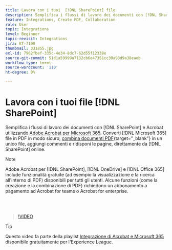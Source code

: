 ```yaml
---
title: Lavora con i tuoi  [!DNL SharePoint] file
description: Semplifica i flussi di lavoro dei documenti con [!DNL SharePoint] e Acrobat utilizzando Adobe Acrobat per [!DNL Microsoft 365]
feature: Integrations, Create PDF, Collaboration
role: User
topic: Integrations
level: Beginner
topic-revisit: Integrations
jira: KT-7190
thumbnail: 331855.jpg
exl-id: 7962fbef-335c-4e34-8dc7-62d55f12338e
source-git-commit: 51d1a59999a7132cb6e47351cc39a93d9a38eaeb
workflow-type: tm+mt
source-wordcount: '110'
ht-degree: 0%

---
```


# Lavora con i tuoi file [!DNL SharePoint]

Semplifica i flussi di lavoro dei documenti con [!DNL SharePoint] e Acrobat utilizzando [Adobe Acrobat per Microsoft 365](https://appsource.microsoft.com/en-us/product/web-apps/adobeinc.adobe-document-cloud-pdf?tab=Overview). Converti [!DNL Microsoft 365] file in PDF in modo sicuro, [combina documenti PDF](https://www.adobe.com/acrobat/online/merge-pdf.html){target="_blank"} in un unico file, aggiungi commenti e ridisponi le pagine, direttamente da [!DNL SharePoint] online.

>[!NOTE]
>
>Adobe Acrobat per [!DNL SharePoint], [!DNL OneDrive] e [!DNL Office 365] include funzionalità gratuite (ad esempio la visualizzazione e la ricerca all&#39;interno di PDF) disponibili per tutti gli utenti. Alcune funzioni (come la creazione e la combinazione di PDF) richiedono un abbonamento a pagamento ad Acrobat for teams o Acrobat for enterprise.

<br> 

>[!VIDEO](https://video.tv.adobe.com/v/331855?quality=12&learn=on&hidetitle=true)

>[!TIP]
>
>Questo video fa parte della playlist [Integrazione di Acrobat e Microsoft 365](https://experienceleague.adobe.com/it/playlists/acrobat-integrate-microsoft-365) disponibile gratuitamente per l&#39;Experience League.
